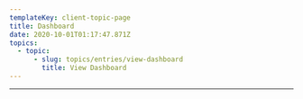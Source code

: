 ```yaml
---
templateKey: client-topic-page
title: Dashboard
date: 2020-10-01T01:17:47.871Z
topics:
  - topic:
      - slug: topics/entries/view-dashboard
        title: View Dashboard
---
```

****
